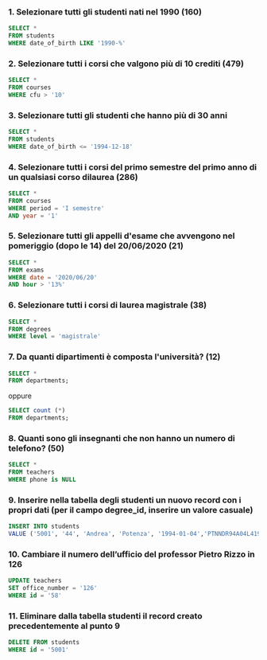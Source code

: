 ### 1. Selezionare tutti gli studenti nati nel 1990 (160)

```SQL
SELECT *
FROM students
WHERE date_of_birth LIKE '1990-%'
```

### 2. Selezionare tutti i corsi che valgono più di 10 crediti (479)

```SQL
SELECT * 
FROM courses
WHERE cfu > '10'
```

### 3. Selezionare tutti gli studenti che hanno più di 30 anni
```SQL
SELECT * 
FROM students
WHERE date_of_birth <= '1994-12-18'
```

### 4. Selezionare tutti i corsi del primo semestre del primo anno di un qualsiasi corso dilaurea (286)

```SQL
SELECT * 
FROM courses
WHERE period = 'I semestre' 
AND year = '1'
```

### 5. Selezionare tutti gli appelli d'esame che avvengono nel pomeriggio (dopo le 14) del 20/06/2020 (21)

```SQL
SELECT * 
FROM exams
WHERE date = '2020/06/20'
AND hour > '13%'
```

### 6. Selezionare tutti i corsi di laurea magistrale (38)

```SQL
SELECT * 
FROM degrees
WHERE level = 'magistrale'
```
### 7. Da quanti dipartimenti è composta l'università? (12)

```SQL
SELECT * 
FROM departments;
```
oppure

```SQL
SELECT count (*) 
FROM departments;
```


### 8. Quanti sono gli insegnanti che non hanno un numero di telefono? (50)

```SQL
SELECT * 
FROM teachers
WHERE phone is NULL
```

### 9. Inserire nella tabella degli studenti un nuovo record con i propri dati (per il campo degree_id, inserire un valore casuale)

```SQL
INSERT INTO students 
VALUE ('5001', '44', 'Andrea', 'Potenza', '1994-01-04','PTNNDR94A04L419A', '2019-09-12', '625033', 'andreapoten3@gmail.com')
```

### 10. Cambiare il numero dell’ufficio del professor Pietro Rizzo in 126

```SQL
UPDATE teachers
SET office_number = '126'
WHERE id = '58'
```

### 11. Eliminare dalla tabella studenti il record creato precedentemente al punto 9

```SQL
DELETE FROM students
WHERE id = '5001'
```